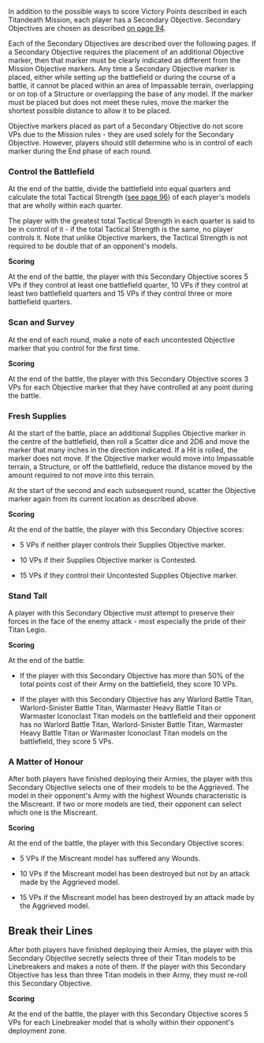 In addition to the possible ways to score Victory Points described in each Titandeath Mission, each player has a Secondary Objective. Secondary Objectives are chosen as described [on page 94](../titandeath/titandeath_battle_sequence.md#determine-titandeath-secondary-objectives).

Each of the Secondary Objectives are described over the following pages. If a Secondary Objective requires the placement of an additional Objective marker, then that marker must be clearly indicated as different from the Mission Objective markers. Any time a Secondary Objective marker is placed, either while setting up the battlefield or during the course of a battle, it cannot be placed within an area of Impassable terrain, overlapping or on top of a Structure or overlapping the base of any model. If the marker must be placed but does not meet these rules, move the marker the shortest possible distance to allow it to be placed.

Objective markers placed as part of a Secondary Objective do not score VPs due to the Mission rules - they are used solely for the Secondary Objective. However, players should still determine who is in control of each marker during the End phase of each round.

### Control the Battlefield

At the end of the battle, divide the battlefield into equal quarters and calculate the total Tactical Strength ([see page 96](../titandeath/titandeath_battle_sequence.md#capturing-objective-markers-in-titandeath-battles)) of each player's models that are wholly within each quarter.

The player with the greatest total Tactical Strength in each quarter is said to be in control of it - if the total Tactical Strength is the same, no player controls it. Note that unlike Objective markers, the Tactical Strength is not required to be double that of an opponent's models.

**Scoring**

At the end of the battle, the player with this Secondary Objective scores 5 VPs if they control at least one battlefield quarter, 10 VPs if they control at least two battlefield quarters and 15 VPs if they control three or more battlefield quarters.

### Scan and Survey

At the end of each round, make a note of each uncontested Objective marker that you control for the first time.

**Scoring**

At the end of the battle, the player with this Secondary Objective scores 3 VPs for each Objective marker that they have controlled at any point during the battle.

### Fresh Supplies

At the start of the battle, place an additional Supplies Objective marker in the centre of the battlefield, then roll a Scatter dice and 2D6 and move the marker that many inches in the direction indicated. If a Hit is rolled, the marker does not move. If the Objective marker would move into Impassable terrain, a Structure, or off the battlefield, reduce the distance moved by the amount required to not move into this terrain.

At the start of the second and each subsequent round, scatter the Objective marker again from its current location as described above.

**Scoring**

At the end of the battle, the player with this Secondary Objective scores:

- 5 VPs if neither player controls their Supplies Objective marker.

- 10 VPs if their Supplies Objective marker is Contested.

- 15 VPs if they control their Uncontested Supplies Objective marker.

### Stand Tall

A player with this Secondary Objective must attempt to preserve their forces in the face of the enemy attack - most especially the pride of their Titan Legio.

**Scoring**

At the end of the battle:

- If the player with this Secondary Objective has more than 50% of the total points cost of their Army on the battlefield, they score 10 VPs.

- If the player with this Secondary Objective has any Warlord Battle Titan, Warlord-Sinister Battle Titan, Warmaster Heavy Battle Titan or Warmaster Iconoclast Titan models on the battlefield and their opponent has no Warlord Battle Titan, Warlord-Sinister Battle Titan, Warmaster Heavy Battle Titan or Warmaster Iconoclast Titan models on the battlefield, they score 5 VPs.

### A Matter of Honour

After both players have finished deploying their Armies, the player with this Secondary Objective selects one of their models to be the Aggrieved. The model in their opponent's Army with the highest Wounds characteristic is the Miscreant. If two or more models are tied, their opponent can select which one is the Miscreant.

**Scoring**

At the end of the battle, the player with this Secondary Objective scores:

- 5 VPs if the Miscreant model has suffered any Wounds.

- 10 VPs if the Miscreant model has been destroyed but not by an attack made by the Aggrieved model.

- 15 VPs if the Miscreant model has been destroyed by an attack made by the Aggrieved model.

## Break their Lines

After both players have finished deploying their Armies, the player with this Secondary Objective secretly selects three of their Titan models to be Linebreakers and makes a note of them. If the player with this Secondary Objective has less than three Titan models in their Army, they must re-roll this Secondary Objective.

**Scoring**

At the end of the battle, the player with this Secondary Objective scores 5 VPs for each Linebreaker model that is wholly within their opponent's deployment zone.